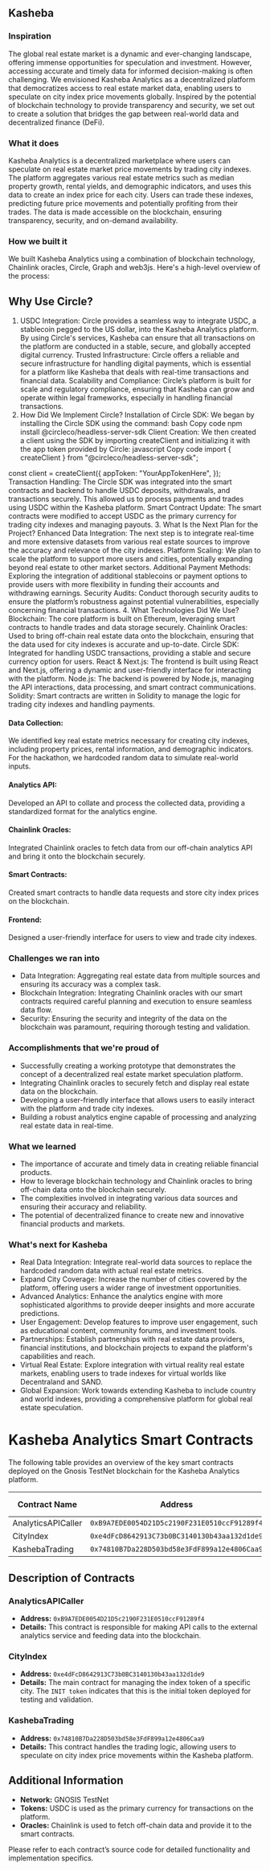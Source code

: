 
## Kasheba


### Inspiration
The global real estate market is a dynamic and ever-changing landscape, offering immense opportunities for speculation and investment. However, accessing accurate and timely data for informed decision-making is often challenging. We envisioned Kasheba Analytics as a decentralized platform that democratizes access to real estate market data, enabling users to speculate on city index price movements globally. Inspired by the potential of blockchain technology to provide transparency and security, we set out to create a solution that bridges the gap between real-world data and decentralized finance (DeFi).

### What it does
Kasheba Analytics is a decentralized marketplace where users can speculate on real estate market price movements by trading city indexes. The platform aggregates various real estate metrics such as median property growth, rental yields, and demographic indicators, and uses this data to create an index price for each city. Users can trade these indexes, predicting future price movements and potentially profiting from their trades. The data is made accessible on the blockchain, ensuring transparency, security, and on-demand availability.


### How we built it
We built Kasheba Analytics using a combination of blockchain technology, Chainlink oracles, Circle, Graph and web3js. Here's a high-level overview of the process:

## Why Use Circle?
1. USDC Integration: Circle provides a seamless way to integrate USDC, a stablecoin pegged to the US dollar, into the Kasheba Analytics platform. By using Circle's services, Kasheba can ensure that all transactions on the platform are conducted in a stable, secure, and globally accepted digital currency.
Trusted Infrastructure: Circle offers a reliable and secure infrastructure for handling digital payments, which is essential for a platform like Kasheba that deals with real-time transactions and financial data.
Scalability and Compliance: Circle’s platform is built for scale and regulatory compliance, ensuring that Kasheba can grow and operate within legal frameworks, especially in handling financial transactions.
2. How Did We Implement Circle?
Installation of Circle SDK: We began by installing the Circle SDK using the command:
bash
Copy code
npm install @circleco/headless-server-sdk
Client Creation: We then created a client using the SDK by importing createClient and initializing it with the app token provided by Circle:
javascript
Copy code
import { createClient } from "@circleco/headless-server-sdk";

const client = createClient({
  appToken: "YourAppTokenHere",
});
Transaction Handling: The Circle SDK was integrated into the smart contracts and backend to handle USDC deposits, withdrawals, and transactions securely. This allowed us to process payments and trades using USDC within the Kasheba platform.
Smart Contract Update: The smart contracts were modified to accept USDC as the primary currency for trading city indexes and managing payouts.
3. What Is the Next Plan for the Project?
Enhanced Data Integration: The next step is to integrate real-time and more extensive datasets from various real estate sources to improve the accuracy and relevance of the city indexes.
Platform Scaling: We plan to scale the platform to support more users and cities, potentially expanding beyond real estate to other market sectors.
Additional Payment Methods: Exploring the integration of additional stablecoins or payment options to provide users with more flexibility in funding their accounts and withdrawing earnings.
Security Audits: Conduct thorough security audits to ensure the platform’s robustness against potential vulnerabilities, especially concerning financial transactions.
4. What Technologies Did We Use?
Blockchain: The core platform is built on Ethereum, leveraging smart contracts to handle trades and data storage securely.
Chainlink Oracles: Used to bring off-chain real estate data onto the blockchain, ensuring that the data used for city indexes is accurate and up-to-date.
Circle SDK: Integrated for handling USDC transactions, providing a stable and secure currency option for users.
React & Next.js: The frontend is built using React and Next.js, offering a dynamic and user-friendly interface for interacting with the platform.
Node.js: The backend is powered by Node.js, managing the API interactions, data processing, and smart contract communications.
Solidity: Smart contracts are written in Solidity to manage the logic for trading city indexes and handling payments.

#### Data Collection:
 We identified key real estate metrics necessary for creating city indexes, including property prices, rental information, and demographic indicators. For the hackathon, we hardcoded random data to simulate real-world inputs.

#### Analytics API: 
Developed an API to collate and process the collected data, providing a standardized format for the analytics engine.


#### Chainlink Oracles: 
Integrated Chainlink oracles to fetch data from our off-chain analytics API and bring it onto the blockchain securely.
#### Smart Contracts: 
Created smart contracts to handle data requests and store city index prices on the blockchain.
#### Frontend: 
Designed a user-friendly interface for users to view and trade city indexes.

### Challenges we ran into
* Data Integration: Aggregating real estate data from multiple sources and ensuring its accuracy was a complex task.
* Blockchain Integration: Integrating Chainlink oracles with our smart contracts required careful planning and execution to ensure seamless data flow.
* Security: Ensuring the security and integrity of the data on the blockchain was paramount, requiring thorough testing and validation.

### Accomplishments that we're proud of

* Successfully creating a working prototype that demonstrates the concept of a decentralized real estate market speculation platform.
* Integrating Chainlink oracles to securely fetch and display real estate data on the blockchain.
* Developing a user-friendly interface that allows users to easily interact with the platform and trade city indexes.
* Building a robust analytics engine capable of processing and analyzing real estate data in real-time.

### What we learned
* The importance of accurate and timely data in creating reliable financial products.
* How to leverage blockchain technology and Chainlink oracles to bring off-chain data onto the blockchain securely.
* The complexities involved in integrating various data sources and ensuring their accuracy and reliability.
* The potential of decentralized finance to create new and innovative financial products and markets.


### What's next for Kasheba
* Real Data Integration: Integrate real-world data sources to replace the hardcoded random data with actual real estate metrics.
* Expand City Coverage: Increase the number of cities covered by the platform, offering users a wider range of investment opportunities.
* Advanced Analytics: Enhance the analytics engine with more sophisticated algorithms to provide deeper insights and more accurate predictions.
* User Engagement: Develop features to improve user engagement, such as educational content, community forums, and investment tools.
* Partnerships: Establish partnerships with real estate data providers, financial institutions, and blockchain projects to expand the platform's capabilities and reach.
* Virtual Real Estate: Explore integration with virtual reality real estate markets, enabling users to trade indexes for virtual worlds like Decentraland and SAND.
* Global Expansion: Work towards extending Kasheba to include country and world indexes, providing a comprehensive platform for global real estate speculation.

# Kasheba Analytics Smart Contracts

The following table provides an overview of the key smart contracts deployed on the Gnosis TestNet blockchain for the Kasheba Analytics platform.

| Contract Name        | Address                                    | Miscellaneous Details          |
|----------------------|--------------------------------------------|---------------------------------|
| AnalyticsAPICaller    | `0xB9A7EDE0054D21D5c2190F231E0510ccF91289f4` | 8721                            |
| CityIndex             | `0xe4dFcD8642913C73b0BC3140130b43aa132d1de9` | INIT token                      |
| KashebaTrading        | `0x74810B7Da228D503bd58e3FdF899a12e4806Caa9` |                                 |

## Description of Contracts

### AnalyticsAPICaller
- **Address:** `0xB9A7EDE0054D21D5c2190F231E0510ccF91289f4`
- **Details:** This contract is responsible for making API calls to the external analytics service and feeding data into the blockchain.



### CityIndex
- **Address:** `0xe4dFcD8642913C73b0BC3140130b43aa132d1de9`
- **Details:** The main contract for managing the index token of a specific city. The `INIT token` indicates that this is the initial token deployed for testing and validation.

### KashebaTrading
- **Address:** `0x74810B7Da228D503bd58e3FdF899a12e4806Caa9`
- **Details:** This contract handles the trading logic, allowing users to speculate on city index price movements within the Kasheba platform.

## Additional Information

- **Network:** GNOSIS  TestNet
- **Tokens:** USDC is used as the primary currency for transactions on the platform.
- **Oracles:** Chainlink is used to fetch off-chain data and provide it to the smart contracts.

Please refer to each contract’s source code for detailed functionality and implementation specifics.
